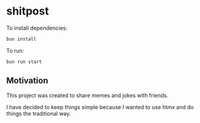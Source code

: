 # shitpost

To install dependencies:

```bash
bun install
```

To run:

```bash
bun run start
```

## Motivation

This project was created to share memes and jokes with friends.

I have decided to keep things simple because I wanted to use htmx and do things the traditional way.
